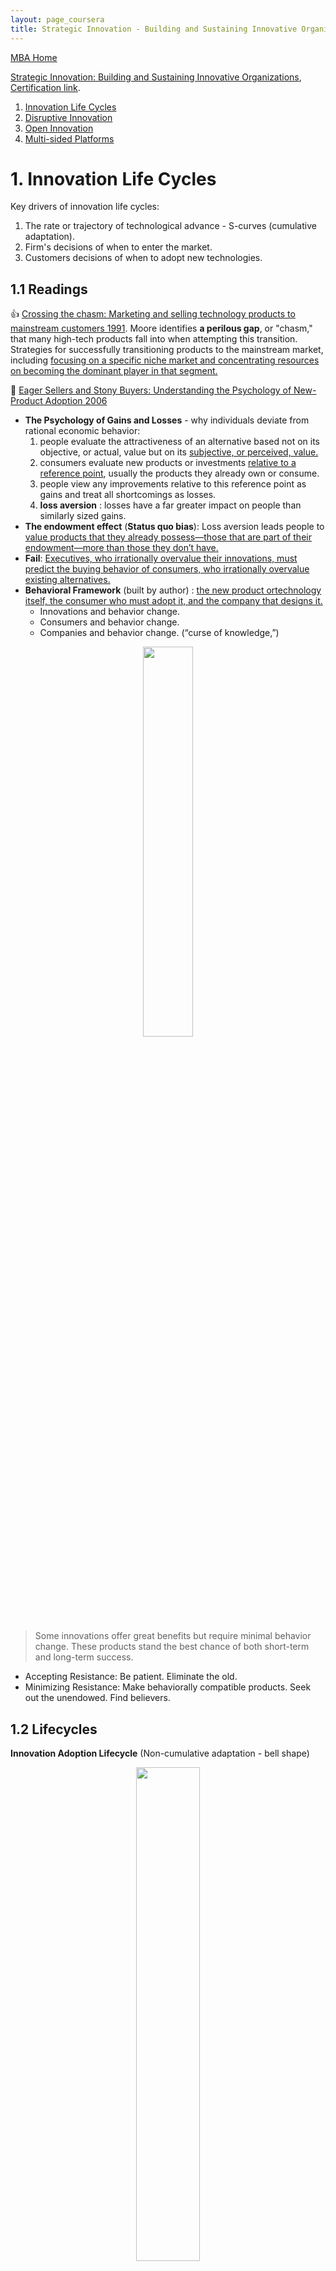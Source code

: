 ```yaml
---
layout: page_coursera
title: Strategic Innovation - Building and Sustaining Innovative Organizations
---
```


[MBA Home](../../0index)

[Strategic Innovation: Building and Sustaining Innovative Organizations](https://www.coursera.org/learn/strategic-innovation-building-and-sustaining-innovative-organizations/home/week/1), [Certification link](https://www.coursera.org/account/accomplishments/verify/TXC91BBJMTM3).
1. [Innovation Life Cycles](#l1)
2. [Disruptive Innovation](#l2)
3. [Open Innovation](#l3)
4. [Multi-sided Platforms](#l4)

<a name="l1"></a>
# 1. Innovation Life Cycles

Key drivers of innovation life cycles:
1. The rate or trajectory of technological advance - S-curves (cumulative adaptation).
2. Firm's decisions of when to enter the market.
3. Customers decisions of when to adopt new technologies.


## 1.1 Readings

👍 [Crossing the chasm: Marketing and selling technology products to mainstream customers 1991](http://soloway.pbworks.com/w/file/fetch/46715502/Crossing-The-Chasm.pdf). Moore identifies **a perilous gap**, or "chasm," that many high-tech products fall into when attempting this transition. Strategies for successfully transitioning products to the mainstream market, including <u>focusing on a specific niche market and concentrating resources on becoming the dominant player in that segment.</u>

👑 [Eager Sellers and Stony Buyers: Understanding the Psychology of New-Product Adoption 2006](https://hbr.org/2006/06/eager-sellers-and-stony-buyers-understanding-the-psychology-of-new-product-adoption)
* **The Psychology of Gains and Losses** - why individuals deviate from rational economic behavior:
  1. people evaluate the attractiveness of an alternative based not on its objective, or actual, value but on its <u>subjective, or perceived, value.</u>
  2. consumers evaluate new products or investments <u>relative to a reference point</u>, usually the products they already own or consume.
  3. people view any improvements relative to this reference point as gains and treat all shortcomings as losses.
  4. **loss aversion** : losses have a far greater impact on people than similarly sized gains.
* **The endowment effect** (**Status quo bias**): Loss aversion leads people to <u>value products that they already possess—those that are part of their endowment—more than those they don’t have.</u>
* **Fail**: <u>Executives, who irrationally overvalue their innovations, must predict the buying behavior of consumers, who irrationally overvalue existing alternatives.</u>
* **Behavioral Framework** (built by author) : <u>the new product ortechnology itself, the consumer who must adopt it, and the company that designs it.</u>
  * Innovations and behavior change.
  * Consumers and behavior change.
  * Companies and behavior change. (“curse of knowledge,”)

<div align="center">    
<img src="https://hbr.org/resources/images/article_assets/hbr/0606/R0606F_B.gif" width="40%"/>
</div>

> Some innovations offer great benefits but require minimal
behavior change. These products stand the best chance of both
short-term and long-term success.

* Accepting Resistance: Be patient. Eliminate the old.
* Minimizing Resistance: Make behaviorally compatible products. Seek out the unendowed. Find believers.

## 1.2 Lifecycles

**Innovation Adoption Lifecycle** (Non-cumulative adaptation - bell shape)
<div align="center">    
<img src="/assets/img/company/ada_cyc.jpg" width="45%"/>
</div>

**Diffusion of firms**: <u>firm takeoff and sales takeoff points</u>. Firm takeoff usually come before sales takeoff.

<div align="center">    
<img src="/assets/img/company/EifiFMlX0AE_dOf.jpg" width="60%"/>
</div>

**Product life cycle** ([Reading](https://www.twi-global.com/technical-knowledge/faqs/what-is-a-product-life-cycle)), takeoff point as the sales takeoff.

<div align="center">    
<img src="https://www.twi-global.com/CachedImage.axd?ImageName=Product-Life-Cycle-Diagram.jpg&ImageWidth=800&ImageHeight=611&ImageVersionID=107543&ImageModified=20210621110712" width="45%"/>
</div>

## 1.3 Types of Innovations

* Process
* Incremental
* Radical
* Disruptive (initial bad, gradually getting better )
* Business Model

## 1.4 Crossing Over from Niche Markets to Mass-Market Dominance

* Early market, MVP (~alpha/beta product) is OK.
* Find a niche. <u>NEED A PERFECT PRODUCT</u>. Companies need to identify a **beachhead segment** and develop a perfect product for that segment.
* (To Mass-Market) Generate volumes and harness cost advantages so as to develop reliable products.

## 1.5 [Prospect Theory](https://www.investopedia.com/terms/p/prospecttheory.asp): Minimizing Losses and Maximizing Gains

<div align="center">    
<img src="https://sketchplanations.com/_next/image?url=https%3A%2F%2Fimages.prismic.io%2Fsketchplanations%2Fa91c962d-ad54-4295-b3fb-355c79299068_118976026701.jpg%3Fauto%3Dcompress%2Cformat&w=750&q=75" width="45%"/>
</div>

<a name="l2"></a>
# 2. Disruptive Innovation

How innovating entrants can disrupt industry leaders

## 2.1 Readings

[Match Your Innovation Strategy to Your Innovation Ecosystem 2006](https://hbr.org/2006/04/match-your-innovation-strategy-to-your-innovation-ecosystem)
> When they work, ecosystems allow firms to create value that no single firm could create alone.

* Innovation ecosystems are characterized by three fundamental types of risk:
  1. initiative risks, or the familiar uncertainties of managing a project.
  2. interdependence risks, or the <u>uncertainties of coordinating with complementary innovators</u>.
    * different partners should be able to satisfy their commitments within a specific time frame.
    * other ecosystem actors had to develop their own distinct innovations.
  3. integration risks, or the uncertainties presented by the adoption process across the value chain.
    * Innovation adopt it to old value chain before it can reach volume sales.
* Target Markets and Ecosystem Risk
* <u>Strategy in Ecosystems</u>:
  1. Where to compete.
  2. When to compete.
  3. How to compete.

## 2.2 Demand-Side Disruption

《The innovator's dilemma》, 《The disruption dilemma》.

<div align="center">    
<img src="https://innovationmanagement.se/wp-content/uploads/2017/05/dilemma-400x174.png" width="55%"/>
</div>

* What makes a disruption a disruption is not the original starting point, but how the trajectory improves over time.
* Two types:
  * The low-end disruptor, targeting the underserved segments by offering a lower quality product at that point in time.
  * The new to the market disruption, they come in with a totally different package of attributes and catered to the non-served market.

Prescriptions for Incumbents for Assessing Disruptions. Elements : Leadership & Vision, Resources, Processes, Culture, Structure.

**Creating** a Disruptive Innovation.
* Three elements together : <u>technology, business model,  ecosystem -  simplifying technology paired with a business model that is then embedded in a viable ecosystem.</u>.
* Opportunities can be discovered through three dimensions : <u>Time, Skill, Accessibility</u>.

<a name="l3"></a>
# 3. Open Innovation

* pursue an “open” strategy by seeking new ideas and technologies outside the firm.
* different mechanisms that enable firms to capture value from innovations, including the importance of patents and specialized assets and capabilities in providing a competitive advantage.
* when innovators should forward integrate to compete with other firms in product markets and when they should license their innovations to other firms in technology markets.

## 3.1 Readings

[The Era of Open Innovation 2003](https://sloanreview.mit.edu/article/the-era-of-open-innovation/)

[Markets for Technology and their Implications for Corporate Strategy Get access Arrow 2001](https://academic.oup.com/icc/article-abstract/10/2/419/678614?redirectedFrom=fulltext)

## 3.2 Open Innovations

Open innovation is **creating value** by focusing on internal and external ideas from various stakeholders and using different pathways to the market including licensing, acquisition, and launching using company channels. (e.g. [InnoCentive](https://www.wazokucrowd.com/) & [NineSigma](https://www.ninesigma.com/), to open the world)

👑 **Crowd sourcing**

<div align="center"><pre class="mermaid">
block-beta
columns 3
CW["Crowd Wisdom"] CV["Crowd Voting"] CL["Crowd Labor"]
CC["Crowd Contests"]:2 CF["Crowd Funding"]
CCC["Crowd Content"]:3
</pre></div>

* <u>Crowd Content</u>: through collaborative communities. (e.g. Wikipedia)
* <u>Crowd Contests</u>: sponsor post the problem, and the crowd response. (e.g. [TopCoder](https://www.topcoder.com/))
* <u>Crowd Funding</u> (众酬) : tends to democratize opportunities and access to deserving cases that might not otherwise have a chance. (e.g. [KickStarter](https://www.kickstarter.com/))
* <u>Crowd Labor</u> (外包): matching buyers and sellers of matching skills (short term). (e.g. [Amazon Mechanical Turk](https://www.mturk.com/), [Upwork](https://www.upwork.com/))
* <u>Crowd Voting</u> is valuable to gauge interst and excitement. It can be used to generate engagement. (e.g. Google, Youtube Like, American Idol)
* <u>Crowd Wisdom</u> : crowd to generate insight (e.g. Intrade, Befair, Iowa Electronic Markets, Inkling markets, Corwdcast, Prokons)
  1. Diversity of opinions. Private information.
  2. Independence.
  3. Decentralization. Local knowledge.
  4. Aggregation.

<a name="l4"></a>
# 4. Multi-sided Platforms

Platforms enable firms to both create and capture value by bringing together sellers and buyers and controlling the transactions between them.

value chain and platform businesses

## 4.1 Readings

[Networks and positive feedback: How to exploit network effects 1998](https://www.hbsp.harvard.edu/product/2578BC-PDF-ENG)

[Strategic Decisions for Multisided Platforms 2013](https://sloanreview.mit.edu/article/strategic-decisions-for-multisided-platforms/):
1. **Definition of Multisided Platforms (MSPs)**: MSPs are technologies, products, or services that primarily create value by enabling direct interactions between two or more customer or participant groups. (eBay, Facebook, Airbnb, Uber, Apple's iOS, Google's Android operating system)
2. **Value of MSPs**: reducing search costs or transaction costs (or both) for participants. As a result, MSPs often hold a privileged position in their respective industries, with most other industry participants revolving around and depending on MSPs in important ways.
3. **Characteristics of MSPs**: (1) each group of participants (a "side") is a customer of the MSP in some meaningful way, and (2) the MSP enables direct interaction between the sides.
4. **Strategic Decisions**: (1) the number of sides to bring on board; (2) design; (3) pricing structures; and (4) governance rules.
5. **Network Effects**: The article also discusses the network effects that MSPs may exhibit, including one-sided network effects and cross-side network effects.

## 4.2 The Strategic Logic

The strategic logic involves transitioning from a traditional pipeline business model, which focuses on linear value chains, to <u>a platform model that connects multiple consumer groups, enhancing efficiency and creating network effects.</u>

The pipeline business model creates value by <u>controlling a linear series of activities wherein inputs at one end of the chain undergo a series of sequential steps that transform them into a finished product</u>. A platform model can be defined as intermediaries that connect two or more distinct groups of users and facilitate their interaction.

## 4.3 Network Effects
<p></p>
* Network effects occur when the value of a product increases as more people use it.
* Double Jeopardy Effect: Larger brands benefit from higher loyalty rates due to their popularity, as customers of smaller brands are often aware of and likely to switch to larger brands.
* The Internet enhances network effects (both Direct and Indirect effects).

## 4.4 Multi-sided Markets
<p></p>
* Competitive Limits
  * When larger competitors enter the market, it can become challenging to compete effectively. Recognizing this reality is crucial for strategic planning.
  * It may be more beneficial to focus on harvesting your existing business rather than trying to compete directly with these larger entities.
* Exploring New Growth Opportunities
  * While managing your current business, it's essential to explore potential new avenues for growth. This proactive approach can lead to discovering innovative strategies.
  * Diversifying your efforts can help mitigate risks associated with relying solely on your existing business model.
* Strategic Adaptation
  * Adapting your strategy in response to market changes is vital for long-term sustainability. This may involve reevaluating your business goals and objectives.
  * Embracing innovation and being open to change can position your organization for future success.

Develop **content - user** to build critical mass chicken-egg problem : **《Matchmakers - The new economics of multisided platform》**
* ZigZag strategy : pushing participation simultaneously till both side reach critical mass (ebay, YouTube).
* Two-Step strategy : pushing participation on one side first (allow the company to achieve critical mass) and then fostering the other side of the platform
  * video game industry - provider first; newspapers - develop content first.
* Mixed strategy : pursuing zig zag first and then a two-step strategy (YouTube).

Pricing strategy. Ecosystem governance.

**Contemporary Business Models in the Era of Digitization:**
* **Platform Business Models**
  * Platform businesses leverage network effects, leading to increasing returns to scale, but they face complex pricing challenges due to costs and revenues on both sides of the platform.
  * Successful platforms often need to subsidize one side to generate revenue from the other, making pricing strategies intricate.
* **Long-Tail Business Models**
  * The long-tail model shifts focus from a few blockbuster products to a vast array of **niche items**, which can be profitable due to the infinite shelf space available online.
  * Online retailers can stock a significantly larger variety of products, leading to substantial sales from niche items that traditional brick-and-mortar stores cannot accommodate.
* **Crowd-Sourced Models** utilize the collective intelligence of the **crowd**, exemplified by platforms like Kickstarter and InnoCentive, enabling innovative solutions and funding opportunities.
* **Bundled Models** combine multiple products or services into a single offering, benefiting sellers by simplifying pricing and reducing marketing costs while catering to diverse consumer preferences. (Microsoft, Newspaper)
